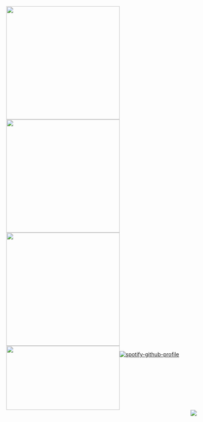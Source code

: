 

<div>

<img width="300" src="https://media1.giphy.com/media/v1.Y2lkPTc5MGI3NjExMG1odGtubzVleWs3ZzVyZXhiOGxnNGRhZWVwdjF6OWFrMXBhb3YwZCZlcD12MV9pbnRlcm5hbF9naWZfYnlfaWQmY3Q9Zw/3o7TKofEuqZMN5iLtu/giphy.gif" />

<img width="300" src="https://media.giphy.com/media/l0MYuxp3Rjlrka8mY/giphy.gif?cid=ecf05e47pmvss7kvtg84uske00lbmzwubju8f7wkz5g34qme&ep=v1_gifs_related&rid=giphy.gif&ct=g" />

</div>


<div width="300" style = "display: flex; flex-wrap: wrap;">
  
<img width="300" src="https://media.giphy.com/media/l0MYx8j5oPgjqwiZO/giphy.gif?cid=ecf05e476dv9rzbcy6ptno7zs8ueq4dfuakw4qjjvw4k92z1&ep=v1_gifs_related&rid=giphy.gif&ct=g" />
<img width="300" height="170" src="https://media.giphy.com/media/v1.Y2lkPTc5MGI3NjExYXRpZG55b3BvY3ViMjVsZXg0cXo1N2F4ZGpnbjhueHJ0MmJwdmNveiZlcD12MV9naWZzX3NlYXJjaCZjdD1n/zTQQPJXn1j8Jy/giphy.gif" />

[![spotify-github-profile](https://spotify-github-profile.kittinanx.com/api/view?uid=3177echmszhxndybnf7errx7vrem&cover_image=false&theme=default&show_offline=false&background_color=000000&interchange=true&bar_color=ffffff&bar_color_cover=true)](https://github.com/kittinan/spotify-github-profile)



</div>


<img align="right" src="https://profile-counter.glitch.me/samiLiebre/count.svg?"  />
